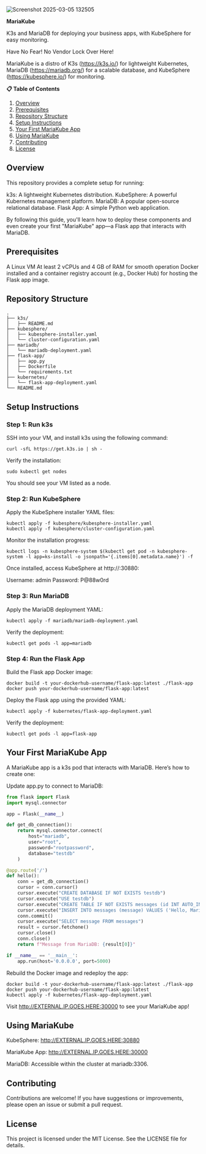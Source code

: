 
![Screenshot 2025-03-05 132505](https://github.com/user-attachments/assets/3535a08a-6503-4caa-a13c-0fd8d65e89bd)

**MariaKube**

K3s and MariaDB for deploying your business apps, with KubeSphere for easy monitoring.

Have No Fear! No Vendor Lock Over Here!

MariaKube is a distro of K3s (https://k3s.io/) for lightweight Kubernetes, MariaDB (https://mariadb.org/) for a scalable database, and KubeSphere (https://kubesphere.io/) for monitoring.


**📋 Table of Contents**
1. [Overview](#overview)
2. [Prerequisites](#prerequisites)
4. [Repository Structure](#repository-structure)
5. [Setup Instructions](#setup-instructions)
6. [Your First MariaKube App](#your-first-mariakube-app)
7. [Using MariaKube](#using-mariakube)
8. [Contributing](#contributing)
9. [License](#license)

## Overview 

This repository provides a complete setup for running:

k3s: A lightweight Kubernetes distribution.
KubeSphere: A powerful Kubernetes management platform.
MariaDB: A popular open-source relational database.
Flask App: A simple Python web application.

By following this guide, you'll learn how to deploy these components and even create your first "MariaKube" app—a Flask app that interacts with MariaDB.

## Prerequisites

A Linux VM 
At least 2 vCPUs and 4 GB of RAM for smooth operation
Docker installed and a container registry account (e.g., Docker Hub) for hosting the Flask app image.

## Repository Structure

```
.
├── k3s/
│   ├── README.md                    
├── kubesphere/                   
│   ├── kubesphere-installer.yaml
│   └── cluster-configuration.yaml
├── mariadb/                      
│   └── mariadb-deployment.yaml
├── flask-app/                    
│   ├── app.py
│   ├── Dockerfile
│   └── requirements.txt
├── kubernetes/                   
│   └── flask-app-deployment.yaml
└── README.md                     
```

## Setup Instructions

### Step 1: Run k3s

SSH into your VM, and install k3s using the following command:

```
curl -sfL https://get.k3s.io | sh - 
```

Verify the installation:

```
sudo kubectl get nodes
```

You should see your VM listed as a node.

### Step 2: Run KubeSphere

Apply the KubeSphere installer YAML files:

```
kubectl apply -f kubesphere/kubesphere-installer.yaml
kubectl apply -f kubesphere/cluster-configuration.yaml
```

Monitor the installation progress:

```
kubectl logs -n kubesphere-system $(kubectl get pod -n kubesphere-system -l app=ks-install -o jsonpath='{.items[0].metadata.name}') -f 
```

Once installed, access KubeSphere at http://<VM-IP>:30880:

Username: admin
Password: P@88w0rd


### Step 3: Run MariaDB

Apply the MariaDB deployment YAML:

```
kubectl apply -f mariadb/mariadb-deployment.yaml
```

Verify the deployment:

```
kubectl get pods -l app=mariadb
```

### Step 4: Run the Flask App

Build the Flask app Docker image:

```
docker build -t your-dockerhub-username/flask-app:latest ./flask-app
docker push your-dockerhub-username/flask-app:latest
```

Deploy the Flask app using the provided YAML:

```
kubectl apply -f kubernetes/flask-app-deployment.yaml
```

Verify the deployment:

```
kubectl get pods -l app=flask-app
```

## Your First MariaKube App

A MariaKube app is a k3s pod that interacts with MariaDB. Here’s how to create one:

Update app.py to connect to MariaDB:

```python
from flask import Flask
import mysql.connector

app = Flask(__name__)

def get_db_connection():
    return mysql.connector.connect(
        host="mariadb",
        user="root",
        password="rootpassword",
        database="testdb"
    )

@app.route('/')
def hello():
    conn = get_db_connection()
    cursor = conn.cursor()
    cursor.execute("CREATE DATABASE IF NOT EXISTS testdb")
    cursor.execute("USE testdb")
    cursor.execute("CREATE TABLE IF NOT EXISTS messages (id INT AUTO_INCREMENT PRIMARY KEY, message VARCHAR(255))")
    cursor.execute("INSERT INTO messages (message) VALUES ('Hello, MariaKube!')")
    conn.commit()
    cursor.execute("SELECT message FROM messages")
    result = cursor.fetchone()
    cursor.close()
    conn.close()
    return f"Message from MariaDB: {result[0]}"

if __name__ == '__main__':
    app.run(host='0.0.0.0', port=5000)
```


Rebuild the Docker image and redeploy the app:

```
docker build -t your-dockerhub-username/flask-app:latest ./flask-app
docker push your-dockerhub-username/flask-app:latest
kubectl apply -f kubernetes/flask-app-deployment.yaml
```

Visit http://EXTERNAL.IP.GOES.HERE:30000 to see your MariaKube app!


## Using MariaKube

KubeSphere: http://EXTERNAL.IP.GOES.HERE:30880

MariaKube App: http://EXTERNAL.IP.GOES.HERE:30000

MariaDB: Accessible within the cluster at mariadb:3306.


## Contributing

Contributions are welcome! If you have suggestions or improvements, please open an issue or submit a pull request.


## License

This project is licensed under the MIT License. See the LICENSE file for details.
